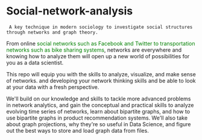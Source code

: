 # Social-network-analysis
     A key technique in modern sociology to investigate social structures through networks and graph theory.


From online <font color="green">social networks such as Facebook and Twitter to transportation networks such as bike sharing systems</font>, networks are everywhere and knowing how to analyze them will open up a new world of possibilities for you as a data scientist.

This repo will equip you with the skills to analyze, visualize, and make sense of networks. and developing your network thinking skills and be able to look at your data with a fresh perspective.

We'll build on our knowledge and skills to tackle more advanced problems in network analytics, and gain the conceptual and practical skills to analyze evolving time series of networks, learn about bipartite graphs, and how to use bipartite graphs in product recommendation systems.
We'll also take about graph projections, why they're so useful in Data Science, and figure out the best ways to store and load graph data from files. 



